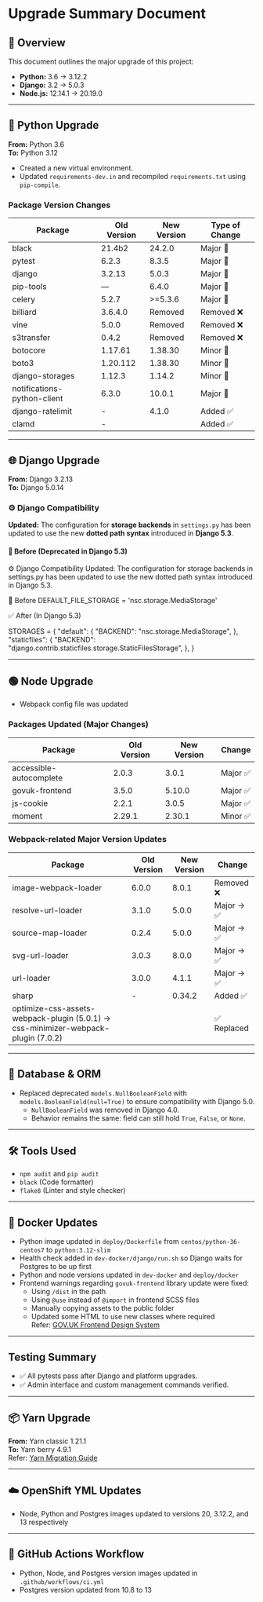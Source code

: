 # Upgrade Summary Document

## 🔧 Overview
This document outlines the major upgrade of this project:

- **Python:** 3.6 → 3.12.2  
- **Django:** 3.2 → 5.0.3  
- **Node.js:** 12.14.1 → 20.19.0  

---

## 🐍 Python Upgrade

**From:** Python 3.6  
**To:** Python 3.12

- Created a new virtual environment.
- Updated `requirements-dev.in` and recompiled `requirements.txt` using `pip-compile`.

### Package Version Changes

| Package    | Old Version | New Version | Type of Change |
|------------|-------------|-------------|----------------|
| black      | 21.4b2      | 24.2.0      | Major 🔺       |
| pytest     | 6.2.3       | 8.3.5       | Major 🔺       |
| django     | 3.2.13      | 5.0.3       | Major 🔺       |
| pip-tools  | —           | 6.4.0       | Major 🔺       |
| celery	 | 5.2.7       | >=5.3.6     | Major 🔺       |
| billiard	 | 3.6.4.0     | Removed	 | Removed ❌     |
| vine	     | 5.0.0	   | Removed	 | Removed ❌     |
| s3transfer | 0.4.2       | Removed     | Removed ❌     |
| botocore   | 1.17.61     | 1.38.30     | Minor 🔻       |
| boto3      | 1.20.112    | 1.38.30     | Minor 🔻       |
| django-storages| 1.12.3  | 1.14.2      | Minor 🔻       |
| notifications-python-client| 6.3.0  | 10.0.1  | Major 🔺|
| django-ratelimit|   -    |   4.1.0     |  Added  ✅     |
| clamd      |  -          |             |  Added  ✅     |


---
## 🌐 Django Upgrade

**From:** Django 3.2.13  
**To:** Django 5.0.14

### ⚙️ Django Compatibility

**Updated:** The configuration for **storage backends** in `settings.py` has been updated to use the new **dotted path syntax** introduced in **Django 5.3**.

#### 🔄 Before (Deprecated in Django 5.3)

⚙️ Django Compatibility
Updated: The configuration for storage backends in settings.py has been updated to use the new dotted path syntax introduced in Django 5.3.

🔄 Before
DEFAULT_FILE_STORAGE = 'nsc.storage.MediaStorage'

✅ After (In Django 5.3)

STORAGES = {
    "default": {
        "BACKEND": "nsc.storage.MediaStorage",
    },
    "staticfiles": {
        "BACKEND": "django.contrib.staticfiles.storage.StaticFilesStorage",
    },
}

---

## 🟢  Node Upgrade

- Webpack config file was updated

### Packages Updated (Major Changes)

| Package               | Old Version | New Version | Change    |
|-----------------------|-------------|-------------|-----------|
| accessible-autocomplete| 2.0.3       | 3.0.1       | Major ✅  |
| govuk-frontend        | 3.5.0       | 5.10.0      | Major ✅  |
| js-cookie             | 2.2.1       | 3.0.5       | Major ✅  |
| moment                | 2.29.1      | 2.30.1      | Minor ✅  |

### Webpack-related Major Version Updates

| Package              | Old Version | New Version | Change    |
|----------------------|-------------|-------------|-----------|
| image-webpack-loader | 6.0.0       | 8.0.1       | Removed ❌ |
| resolve-url-loader   | 3.1.0       | 5.0.0       | Major → ✅ |
| source-map-loader    | 0.2.4       | 5.0.0       | Major → ✅ |
| svg-url-loader       | 3.0.3       | 8.0.0       | Major → ✅ |
| url-loader           | 3.0.0       | 4.1.1       | Major → ✅ |
| sharp                |   -         | 0.34.2      | Added  ✅  |
|optimize-css-assets-webpack-plugin (5.0.1) -> css-minimizer-webpack-plugin (7.0.2)|||✅ Replaced|


---

## 🔄 Database & ORM

- Replaced deprecated `models.NullBooleanField` with `models.BooleanField(null=True)` to ensure compatibility with Django 5.0.  
  - `NullBooleanField` was removed in Django 4.0.  
  - Behavior remains the same: field can still hold `True`, `False`, or `None`.

---

## 🛠 Tools Used

- `npm audit` and `pip audit`
- `black` (Code formatter)
- `flake8` (Linter and style checker)

---

## 🐳 Docker Updates

- Python image updated in `deploy/Dockerfile` from `centos/python-36-centos7` to `python:3.12-slim`
- Health check added in `dev-docker/django/run.sh` so Django waits for Postgres to be up first
- Python and node versions updated in `dev-docker` and `deploy/docker`
- Frontend warnings regarding `govuk-frontend` library update were fixed:
  - Using `/dist` in the path
  - Using `@use` instead of `@import` in frontend SCSS files
  - Manually copying assets to the public folder
  - Updated some HTML to use new classes where required  
  Refer: [GOV.UK Frontend Design System](https://frontend.design-system.service.gov.uk/import-font-and-images-assets/#if-you-have-your-own-folder-structure)

---

## Testing Summary

- ✅ All pytests pass after Django and platform upgrades.
- ✅ Admin interface and custom management commands verified.

---

## 📦 Yarn Upgrade

**From:** Yarn classic 1.21.1  
**To:** Yarn berry 4.9.1  
Refer: [Yarn Migration Guide](https://yarnpkg.com/migration/guide)

---

## ☁️ OpenShift YML Updates

- Node, Python and Postgres images updated to versions 20, 3.12.2, and 13 respectively

---

## 📁 GitHub Actions Workflow

- Python, Node, and Postgres version images updated in `.github/workflows/ci.yml`
- Postgres version updated from 10.8 to 13



